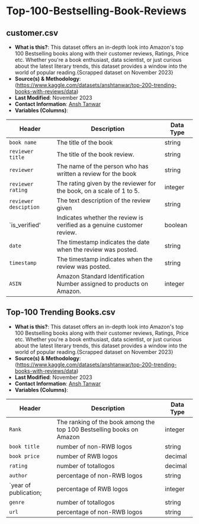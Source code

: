 # Top-100-Bestselling-Book-Reviews

## customer.csv

- **What is this?**: This dataset offers an in-depth look into Amazon's top 100 Bestselling books along with their customer reviews, Ratings, Price etc. Whether you're a book enthusiast, data scientist, or just curious about the latest literary trends, this dataset provides a window into the world of popular reading.{Scrapped dataset on November 2023}
- **Source(s) & Methodology**: (https://www.kaggle.com/datasets/anshtanwar/top-200-trending-books-with-reviews/data)
- **Last Modified**: November 2023
- **Contact Information**: [Ansh Tanwar](https://medium.com/@anshml)
- **Variables (Columns)**:

| Header                    | Description                                            | Data Type                   |
| ------------------------- | ------------------------------------------------------ | --------------------------- |
| `book name`               |The title of the book                              | string                        |
| `reviewer title`          |The title of the book review.                      | string                     |
| `reviewer`                |The name of the person who has written a review for the book| string                        |
| `reviewer rating`         |The rating given by the reviewer for the book, on a scale of 1 to 5.| integer                     |
| `reviewer desciption`     |The text description of the review given           | string                      |
| `is_verified'             |Indicates whether the review is verified as a genuine customer review.| boolean                     |
| `date`                    |The timestamp indicates the date when the review was posted.|string                       |
| `timestamp`               |The timestamp indicates when the review was posted.| string                        |
| `ASIN`                    |Amazon Standard Identification Number assigned to products on Amazon.| integer                       |

## Top-100 Trending Books.csv
- **What is this?**: This dataset offers an in-depth look into Amazon's top 100 Bestselling books along with their customer reviews, Ratings, Price etc. Whether you're a book enthusiast, data scientist, or just curious about the latest literary trends, this dataset provides a window into the world of popular reading.{Scrapped dataset on November 2023}
- **Source(s) & Methodology**: (https://www.kaggle.com/datasets/anshtanwar/top-200-trending-books-with-reviews/data)
- **Last Modified**: November 2023
- **Contact Information**: [Ansh Tanwar](https://medium.com/@anshml)
- **Variables (Columns)**:

| Header                    | Description                                                      | Data Type                   |
| ------------------------- | ---------------------------------------------------------------- | --------------------------- |
| `Rank`                    |The ranking of the book among the top 100 Bestselling books on Amazon|integer                   |
| `book title`                   | number of non-RWB logos                                        | string                     |
| `book price`                   | number of RWB logos                                            | decimal                  |
| `rating`                   | number of totallogos                                               | decimal                    |
| `author`               | percentage of non-RWB logos                                            | string                     |
| `year of publication;               | percentage of RWB logos                                    | integer                      |
| `genre`                   | number of totallogos                                             | string                      |
| `url`               | percentage of non-RWB logos                                      |  string                     |
